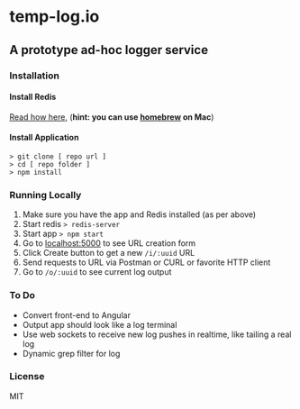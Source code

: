 # temp-log.io
## A prototype ad-hoc logger service

### Installation

#### Install Redis
[Read how here](http://redis.io/download), (**hint: you can use [homebrew](http://jasdeep.ca/2012/05/installing-redis-on-mac-os-x/) on Mac**)

#### Install Application
```
> git clone [ repo url ]
> cd [ repo folder ]
> npm install
```

### Running Locally

1.  Make sure you have the app and Redis installed (as per above)
1.  Start redis `> redis-server`
1.  Start app `> npm start`
1.  Go to [localhost:5000](http://localhost:5000/) to see URL creation form
1.  Click Create button to get a new `/i/:uuid` URL
1.  Send requests to URL via Postman or CURL or favorite HTTP client
1.  Go to `/o/:uuid` to see current log output

### To Do

* Convert front-end to Angular
* Output app should look like a log terminal
* Use web sockets to receive new log pushes in realtime, like tailing a real log
* Dynamic grep filter for log

### License

MIT
